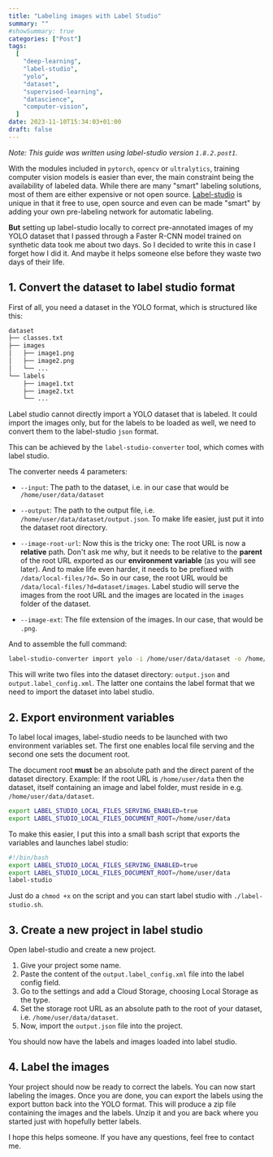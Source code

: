 ```yaml
---
title: "Labeling images with Label Studio"
summary: ""
#showSummary: true
categories: ["Post"]
tags:
  [
    "deep-learning",
    "label-studio",
    "yolo",
    "dataset",
    "supervised-learning",
    "datascience",
    "computer-vision",
  ]
date: 2023-11-10T15:34:03+01:00
draft: false
---
```


_Note: This guide was written using label-studio version `1.8.2.post1`._

With the modules included in `pytorch`, `opencv` or `ultralytics`, training computer vision models is easier than ever, the main constraint being the availability of labeled data. While there are many "smart" labeling solutions, most of them are either expensive or not open source. [Label-studio](https://labelstud.io/) is unique in that it free to use, open source and even can be made "smart" by adding your own pre-labeling network for automatic labeling.

**But** setting up label-studio locally to correct pre-annotated images of my YOLO dataset that I passed through a Faster R-CNN model trained on synthetic data took me about two days. So I decided to write this in case I forget how I did it. And maybe it helps someone else before they waste two days of their life.

## 1. Convert the dataset to label studio format

First of all, you need a dataset in the YOLO format, which is structured like this:

```python
dataset
├── classes.txt
├── images
│   ├── image1.png
│   ├── image2.png
│   └── ...
└── labels
    ├── image1.txt
    ├── image2.txt
    └── ...
```

Label studio cannot directly import a YOLO dataset that is labeled. It could import the images only, but for the labels to be loaded as well, we need to convert them to the label-studio `json` format.

This can be achieved by the `label-studio-converter` tool, which comes with label studio.

The converter needs 4 parameters:

- `--input`: The path to the dataset, i.e. in our case that would be `/home/user/data/dataset`

- `--output`: The path to the output file, i.e. `/home/user/data/dataset/output.json`. To make life easier, just put it into the dataset root directory.

- `--image-root-url`: Now this is the tricky one: The root URL is now a **relative** path. Don't ask me why, but it needs to be relative to the **parent** of the root URL exported as our **environment variable** (as you will see later). And to make life even harder, it needs to be prefixed with `/data/local-files/?d=`. So in our case, the root URL would be `/data/local-files/?d=dataset/images`. Label studio will serve the images from the root URL and the images are located in the `images` folder of the dataset.

- `--image-ext`: The file extension of the images. In our case, that would be `.png`.

And to assemble the full command:

```sh
label-studio-converter import yolo -i /home/user/data/dataset -o /home/user/data/dataset/output.json --image-root-url "/data/local-files/?d=dataset/images" --image-ext .png
```

This will write two files into the dataset directory: `output.json` and `output.label_config.xml`. The latter one contains the label format that we need to import the dataset into label studio.

## 2. Export environment variables

To label local images, label-studio needs to be launched with two environment variables set. The first one enables local file serving and the second one sets the document root.

The document root **must** be an absolute path and the direct parent of the dataset directory. Example: If the root URL is `/home/user/data` then the dataset, itself containing an image and label folder, must reside in e.g. `/home/user/data/dataset`.

```sh
export LABEL_STUDIO_LOCAL_FILES_SERVING_ENABLED=true
export LABEL_STUDIO_LOCAL_FILES_DOCUMENT_ROOT=/home/user/data
```

To make this easier, I put this into a small bash script that exports the variables and launches label studio:

```sh
#!/bin/bash
export LABEL_STUDIO_LOCAL_FILES_SERVING_ENABLED=true
export LABEL_STUDIO_LOCAL_FILES_DOCUMENT_ROOT=/home/user/data
label-studio
```

Just do a `chmod +x` on the script and you can start label studio with `./label-studio.sh`.

## 3. Create a new project in label studio

Open label-studio and create a new project.

1. Give your project some name.
2. Paste the content of the `output.label_config.xml` file into the label config field.
3. Go to the settings and add a Cloud Storage, choosing Local Storage as the type.
4. Set the storage root URL as an absolute path to the root of your dataset, i.e. `/home/user/data/dataset`.
5. Now, import the `output.json` file into the project.

You should now have the labels and images loaded into label studio.

## 4. Label the images

Your project should now be ready to correct the labels. You can now start labeling the images. Once you are done, you can export the labels using the export button back into the YOLO format. This will produce a zip file containing the images and the labels. Unzip it and you are back where you started just with hopefully better labels.

I hope this helps someone. If you have any questions, feel free to contact me.

